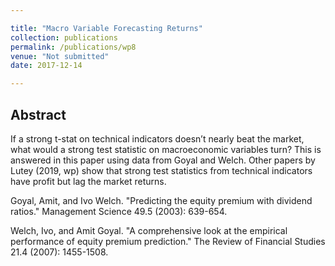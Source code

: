```yaml
---

title: "Macro Variable Forecasting Returns"
collection: publications
permalink: /publications/wp8
venue: "Not submitted"
date: 2017-12-14

---
```



## Abstract
If a strong t-stat on technical indicators doesn’t nearly beat the market, what would a strong test statistic on macroeconomic variables turn? This is answered in this paper using data from Goyal and Welch. Other papers by Lutey (2019, wp) show that strong test statistics from technical indicators have profit but lag the market returns.  

Goyal, Amit, and Ivo Welch. "Predicting the equity premium with dividend ratios." Management Science 49.5 (2003): 639-654.

Welch, Ivo, and Amit Goyal. "A comprehensive look at the empirical performance of equity premium prediction." The Review of Financial Studies 21.4 (2007): 1455-1508.
